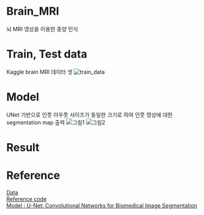 # Brain_MRI
뇌 MRI 영상을 이용한 종양 인식

# Train, Test data
Kaggle brain MRI 데이터 셋
![train_data](https://user-images.githubusercontent.com/34363323/100235180-63f7ed80-2f6f-11eb-9370-ba30e3c3ccb6.png)


# Model
UNet 기반으로 인풋 아우풋 사이즈가 동일한 크기로 하여 인풋 영상에 대한 segmentation map 출력
![그림1](https://user-images.githubusercontent.com/34363323/100235159-5fcbd000-2f6f-11eb-8231-b37006ddf8c1.png)
![그림2](https://user-images.githubusercontent.com/34363323/100235173-622e2a00-2f6f-11eb-9594-a17af47e18f0.png)
# Result


# Reference
<a href="https://www.kaggle.com/mateuszbuda/lgg-mri-segmentation "> Data </a> </br>
<a href="https://www.kaggle.com/monkira/brain-mri-segmentation-using-unet-keras "> Reference code </a> </br>
<a href="https://arxiv.org/abs/1505.04597">Model : U-Net: Convolutional Networks for Biomedical Image Segmentation</a>


